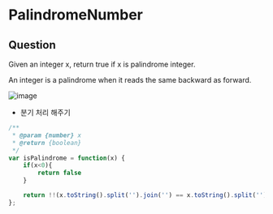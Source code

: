 # PalindromeNumber

## Question
Given an integer x, return true if x is palindrome integer.

An integer is a palindrome when it reads the same backward as forward.

![image](https://user-images.githubusercontent.com/61695175/161005505-afd47f39-a0ec-49ee-9dfa-f2c13e7b3a45.png)

* 분기 처리 해주기
```javascript
/**
 * @param {number} x
 * @return {boolean}
 */
var isPalindrome = function(x) {
    if(x<0){
        return false
    }

    return !!(x.toString().split('').join('') == x.toString().split('').reverse().join(''))
};
```
